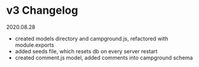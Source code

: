 # v3 Changelog

2020.08.28
* created models directory and campground.js, refactored with module.exports
* added seeds file, which resets db on every server restart
* created comment.js model, added comments into campground schema